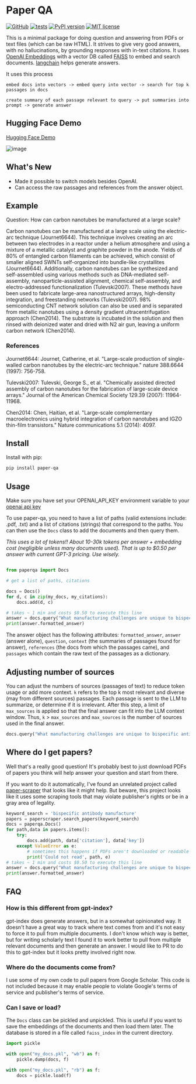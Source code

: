 # Paper QA

[![GitHub](https://img.shields.io/badge/github-%23121011.svg?style=for-the-badge&logo=github&logoColor=white)](https://github.com/whitead/paper-qa)
[![tests](https://github.com/whitead/paper-qa/actions/workflows/tests.yml/badge.svg)](https://github.com/whitead/paper-qa)
[![PyPI version](https://badge.fury.io/py/paper-qa.svg)](https://badge.fury.io/py/paper-qa)
[![MIT license](https://img.shields.io/badge/License-MIT-blue.svg)](https://lbesson.mit-license.org/)

This is a minimal package for doing question and answering from
PDFs or text files (which can be raw HTML). It strives to give very good answers, with no hallucinations, by grounding responses with in-text citations. It uses [OpenAI Embeddings](https://platform.openai.com/docs/guides/embeddings) with a vector DB called [FAISS](https://github.com/facebookresearch/faiss) to embed and search documents. [langchain](https://github.com/hwchase17/langchain) helps
generate answers.

It uses this process

```text
embed docs into vectors -> embed query into vector -> search for top k passages in docs

create summary of each passage relevant to query -> put summaries into prompt -> generate answer
```

## Hugging Face Demo

[Hugging Face Demo](https://huggingface.co/spaces/whitead/paper-qa)


![image](https://user-images.githubusercontent.com/908389/218957863-4aa2fa2c-14cf-4b0d-82fd-bf837f5f550b.png)


## What's New

- Made it possible to switch models besides OpenAI.
- Can access the raw passages and references from the answer object.

## Example

Question: How can carbon nanotubes be manufactured at a large scale?

Carbon nanotubes can be manufactured at a large scale using the electric-arc technique (Journet6644). This technique involves creating an arc between two electrodes in a reactor under a helium atmosphere and using a mixture of a metallic catalyst and graphite powder in the anode. Yields of 80% of entangled carbon filaments can be achieved, which consist of smaller aligned SWNTs self-organized into bundle-like crystallites (Journet6644). Additionally, carbon nanotubes can be synthesized and self-assembled using various methods such as DNA-mediated self-assembly, nanoparticle-assisted alignment, chemical self-assembly, and electro-addressed functionalization (Tulevski2007). These methods have been used to fabricate large-area nanostructured arrays, high-density integration, and freestanding networks (Tulevski2007). 98% semiconducting CNT network solution can also be used and is separated from metallic nanotubes using a density gradient ultracentrifugation approach (Chen2014). The substrate is incubated in the solution and then rinsed with deionized water and dried with N2 air gun, leaving a uniform carbon network (Chen2014).

### References

Journet6644: Journet, Catherine, et al. "Large-scale production of single-walled carbon nanotubes by the electric-arc technique." nature 388.6644 (1997): 756-758.

Tulevski2007: Tulevski, George S., et al. "Chemically assisted directed assembly of carbon nanotubes for the fabrication of large-scale device arrays." Journal of the American Chemical Society 129.39 (2007): 11964-11968.

Chen2014: Chen, Haitian, et al. "Large-scale complementary macroelectronics using hybrid integration of carbon nanotubes and IGZO thin-film transistors." Nature communications 5.1 (2014): 4097.

## Install

Install with pip:

```bash
pip install paper-qa
```

## Usage

Make sure you have set your OPENAI_API_KEY environment variable to your [openai api key](https://platform.openai.com/account/api-keys)

To use paper-qa, you need to have a list of paths (valid extensions include: .pdf, .txt) and a list of citations (strings) that correspond to the paths. You can then use the `Docs` class to add the documents and then query them.

*This uses a lot of tokens!! About 10-30k tokens per answer + embedding cost (negligible unless many documents used). That is up to $0.50 per answer with current GPT-3 pricing. Use wisely.*

```python

from paperqa import Docs

# get a list of paths, citations

docs = Docs()
for d, c in zip(my_docs, my_citations):
    docs.add(d, c)

# takes ~ 1 min and costs $0.50 to execute this line
answer = docs.query("What manufacturing challenges are unique to bispecific antibodies?")
print(answer.formatted_answer)
```

The answer object has the following attributes: `formatted_answer`, `answer` (answer alone), `question`, `context` (the summaries of passages found for answer), `references` (the docs from which the passages came), and `passages` which contain the raw text of the passages as a dictionary.

## Adjusting number of sources

You can adjust the numbers of sources (passages of text) to reduce token usage or add more context. `k` refers to the top k most relevant and diverse (may from different sources) passages. Each passage is sent to the LLM to summarize, or determine if it is irrelevant. After this step, a limit of `max_sources` is applied so that the final answer can fit into the LLM context window. Thus, `k` > `max_sources`  and `max_sources` is the number of sources used in the final answer.

```python
docs.query("What manufacturing challenges are unique to bispecific antibodies?", k = 5, max_sources = 2)
```

## Where do I get papers?

Well that's a really good question! It's probably best to just download PDFs of papers you think will help answer your question and start from there.

If you want to do it automatically, I've found an unrelated project called [paper-scraper](https://github.com/blackadad/paper-scraper) that looks
like it might help. But beware, this project looks like it uses some scraping tools that may violate publisher's rights or be in a gray area of legality.

```py
keyword_search = 'bispecific antibody manufacture'
papers = paperscraper.search_papers(keyword_search)
docs = paperqa.Docs()
for path,data in papers.items():
    try:
        docs.add(path, data['citation'], data['key'])
    except ValueError as e:
        # sometimes this happens if PDFs aren't downloaded or readable
        print('Could not read', path, e)
# takes ~ 1 min and costs $0.50 to execute this line
answer = docs.query("What manufacturing challenges are unique to bispecific antibodies?")
print(answer.formatted_answer)
```

## FAQ

### How is this different from gpt-index?

gpt-index does generate answers, but in a somewhat opinionated way. It doesn't have a great way to track where text comes from and it's not easy to force it to pull from multiple documents. I don't know which way is better, but for writing scholarly text I found it to work better to pull from multiple relevant documents and then generate an answer. I would like to PR to do this to gpt-index but it looks pretty involved right now.

### Where do the documents come from?

I use some of my own code to pull papers from Google Scholar. This code is not included because it may enable people to violate Google's terms of service and publisher's terms of service.

### Can I save or load?

The `Docs` class can be pickled and unpickled. This is useful if you want to save the embeddings of the documents and then load them later. The database is stored in a file called `faiss_index` in the current directory.

```python
import pickle

with open("my_docs.pkl", "wb") as f:
    pickle.dump(docs, f)

with open("my_docs.pkl", "rb") as f:
    docs = pickle.load(f)
```

